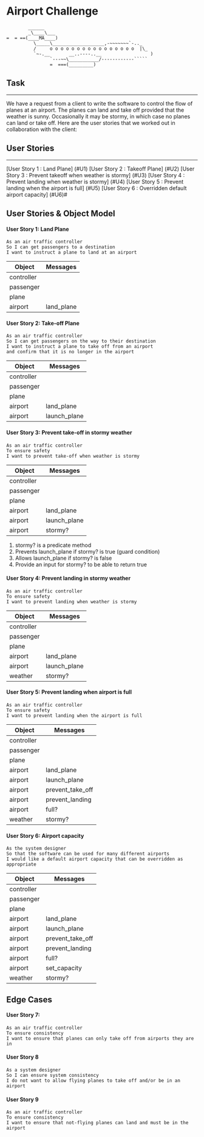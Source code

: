 # Airport Challenge

``````
        ______
        _\____\___
=  = ==(____MA____)
          \_____\___________________,-~~~~~~~`-.._
          /     o o o o o o o o o o o o o o o o  |\_
          `~-.__       __..----..__                  )
                `---~~\___________/------------`````
                =  ===(_________)

``````

## Task

---

We have a request from a client to write the software to control the flow of planes at an airport. The planes can land and take off provided that the weather is sunny. Occasionally it may be stormy, in which case no planes can land or take off. Here are the user stories that we worked out in collaboration with the client:

## User Stories

---

[User Story 1 : Land Plane] (#U1)
[User Story 2 : Takeoff Plane] (#U2)
[User Story 3 : Prevent takeoff when weather is stormy] (#U3)
[User Story 4 : Prevent landing when weather is stormy] (#U4)
[User Story 5 : Prevent landing when the airport is full] (#U5)
[User Story 6 : Overridden default airport capacity] (#U6)#

## User Stories & Object Model

#### User Story 1: Land Plane

```
As an air traffic controller
So I can get passengers to a destination
I want to instruct a plane to land at an airport
```

| Object     | Messages   |
| ---------- | ---------- |
| controller |
| passenger  |
| plane      |
| airport    | land_plane |

#### User Story 2: Take-off Plane

```
As an air traffic controller
So I can get passengers on the way to their destination
I want to instruct a plane to take off from an airport
and confirm that it is no longer in the airport
```

| Object     | Messages     |
| ---------- | ------------ |
| controller |
| passenger  |
| plane      |
| airport    | land_plane   |
| airport    | launch_plane |

#### User Story 3: Prevent take-off in stormy weather

```
As an air traffic controller
To ensure safety
I want to prevent take-off when weather is stormy
```

| Object     | Messages     |
| ---------- | ------------ |
| controller |
| passenger  |
| plane      |
| airport    | land_plane   |
| airport    | launch_plane |
| airport    | stormy?      |

1. stormy? is a predicate method
2. Prevents launch_plane if stormy? is true (guard condition)
3. Allows launch_plane if stormy? is false
4. Provide an input for stormy? to be able to return true

#### User Story 4: Prevent landing in stormy weather

```
As an air traffic controller
To ensure safety
I want to prevent landing when weather is stormy
```

| Object     | Messages     |
| ---------- | ------------ |
| controller |
| passenger  |
| plane      |
| airport    | land_plane   |
| airport    | launch_plane |
| weather    | stormy?      |

#### User Story 5: Prevent landing when airport is full

```
As an air traffic controller
To ensure safety
I want to prevent landing when the airport is full
```

| Object     | Messages         |
| ---------- | ---------------- |
| controller |
| passenger  |
| plane      |
| airport    | land_plane       |
| airport    | launch_plane     |
| airport    | prevent_take_off |
| airport    | prevent_landing  |
| airport    | full?            |
| weather    | stormy?          |

#### User Story 6: Airport capacity

```
As the system designer
So that the software can be used for many different airports
I would like a default airport capacity that can be overridden as appropriate
```

| Object     | Messages         |
| ---------- | ---------------- |
| controller |
| passenger  |
| plane      |
| airport    | land_plane       |
| airport    | launch_plane     |
| airport    | prevent_take_off |
| airport    | prevent_landing  |
| airport    | full?            |
| airport    | set_capacity     |
| weather    | stormy?          |

## Edge Cases

#### User Story 7:

```
As an air traffic controller
To ensure consistency
I want to ensure that planes can only take off from airports they are in
```

#### User Story 8

```
As a system designer
So I can ensure system consistency
I do not want to allow flying planes to take off and/or be in an airport
```

#### User Story 9

```
As an air traffic controller
To ensure consistency
I want to ensure that not-flying planes can land and must be in the airport
```
